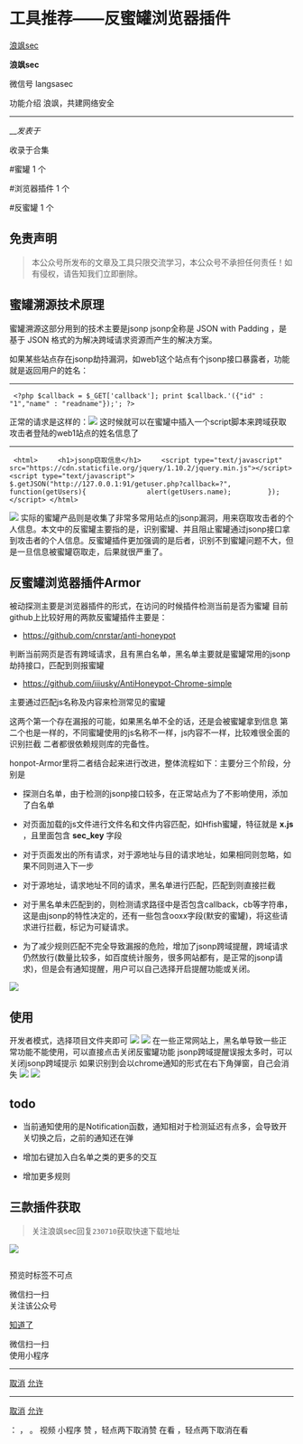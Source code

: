 #  工具推荐——反蜜罐浏览器插件

[ 浪飒sec ](javascript:void\(0\);)

**浪飒sec** ![]()

微信号 langsasec

功能介绍 浪飒，共建网络安全

____

___发表于_

收录于合集

#蜜罐 1 个

#浏览器插件 1 个

#反蜜罐 1 个

## 免责声明

> 本公众号所发布的文章及工具只限交流学习，本公众号不承担任何责任！如有侵权，请告知我们立即删除。

## 蜜罐溯源技术原理

蜜罐溯源这部分用到的技术主要是jsonp jsonp全称是 JSON with Padding ，是基于 JSON
格式的为解决跨域请求资源而产生的解决方案。

如果某些站点存在jsonp劫持漏洞，如web1这个站点有个jsonp接口暴露者，功能就是返回用户的姓名：

  *   *   *   * 

    
    
     <?php $callback = $_GET['callback']; print $callback.'({"id" : "1","name" : "readname"});'; ?>

正常的请求是这样的：![](http://hk-proxy.gitwarp.com/https://raw.githubusercontent.com/tuchuang9/tc1/refs/heads/main/public/20230714175547.png)
这时候就可以在蜜罐中插入一个script脚本来跨域获取攻击者登陆的web1站点的姓名信息了

  *   *   *   *   *   *   *   *   * 

    
    
     <html>     <h1>jsonp窃取信息</h1>     <script type="text/javascript" src="https://cdn.staticfile.org/jquery/1.10.2/jquery.min.js"></script>     <script type="text/javascript">         $.getJSON("http://127.0.0.1:91/getuser.php?callback=?", function(getUsers){               alert(getUsers.name);         });</script> </html>

![](http://hk-proxy.gitwarp.com/https://raw.githubusercontent.com/tuchuang9/tc1/refs/heads/main/public/20230714175548.png)
实际的蜜罐产品则是收集了非常多常用站点的jsonp漏洞，用来窃取攻击者的个人信息。本文中的反蜜罐主要指的是，识别蜜罐、并且阻止蜜罐通过jsonp接口拿到攻击者的个人信息。反蜜罐插件更加强调的是后者，识别不到蜜罐问题不大，但是一旦信息被蜜罐窃取走，后果就很严重了。

## 反蜜罐浏览器插件Armor

被动探测主要是浏览器插件的形式，在访问的时候插件检测当前是否为蜜罐 目前github上比较好用的两款反蜜罐插件主要是：

  * https://github.com/cnrstar/anti-honeypot

判断当前网页是否有跨域请求，且有黑白名单，黑名单主要就是蜜罐常用的jsonp劫持接口，匹配到则报蜜罐

  * https://github.com/iiiusky/AntiHoneypot-Chrome-simple

主要通过匹配js名称及内容来检测常见的蜜罐

这两个第一个存在漏报的可能，如果黑名单不全的话，还是会被蜜罐拿到信息 第二个也是一样的，不同蜜罐使用的js名称不一样，js内容不一样，比较难很全面的识别拦截
二者都很依赖规则库的完备性。

honpot-Armor里将二者结合起来进行改进，整体流程如下：主要分三个阶段，分别是

  * 探测白名单，由于检测的jsonp接口较多，在正常站点为了不影响使用，添加了白名单

  * 对页面加载的js文件进行文件名和文件内容匹配，如Hfish蜜罐，特征就是 **x.js** ，且里面包含 **sec_key** 字段

  * 对于页面发出的所有请求，对于源地址与目的请求地址，如果相同则忽略，如果不同则进入下一步

  * 对于源地址，请求地址不同的请求，黑名单进行匹配，匹配到则直接拦截

  * 对于黑名单未匹配到的，则检测请求路径中是否包含callback，cb等字符串，这是由jsonp的特性决定的，还有一些包含ooxx字段(默安的蜜罐)，将这些请求进行拦截，标记为可疑请求。

  * 为了减少规则匹配不完全导致漏报的危险，增加了jsonp跨域提醒，跨域请求仍然放行(数量比较多，如百度统计服务，很多网站都有，是正常的jsonp请求)，但是会有通知提醒，用户可以自己选择开启提醒功能或关闭。

![](http://hk-proxy.gitwarp.com/https://raw.githubusercontent.com/tuchuang9/tc1/refs/heads/main/public/20230714175549.png)

## 使用

开发者模式，选择项目文件夹即可
![](http://hk-proxy.gitwarp.com/https://raw.githubusercontent.com/tuchuang9/tc1/refs/heads/main/public/20230714175550.png)
![](http://hk-proxy.gitwarp.com/https://raw.githubusercontent.com/tuchuang9/tc1/refs/heads/main/public/20230714175551.png)
在一些正常网站上，黑名单导致一些正常功能不能使用，可以直接点击关闭反蜜罐功能 jsonp跨域提醒误报太多时，可以关闭jsonp跨域提示
如果识别到会以chrome通知的形式在右下角弹窗，自己会消失
![](http://hk-proxy.gitwarp.com/https://raw.githubusercontent.com/tuchuang9/tc1/refs/heads/main/public/20230714175552.png)
![](http://hk-proxy.gitwarp.com/https://raw.githubusercontent.com/tuchuang9/tc1/refs/heads/main/public/20230714175553.png)

## todo

  * 当前通知使用的是Notification函数，通知相对于检测延迟有点多，会导致开关切换之后，之前的通知还在弹

  * 增加右键加入白名单之类的更多的交互

  * 增加更多规则

## 三款插件获取

> 关注浪飒sec回复`230710`获取快速下载地址

![](http://hk-proxy.gitwarp.com/https://raw.githubusercontent.com/tuchuang9/tc1/refs/heads/main/public/20230714175554.png)

![]()

预览时标签不可点

微信扫一扫  
关注该公众号

[知道了](javascript:;)

微信扫一扫  
使用小程序

****

[取消](javascript:void\(0\);) [允许](javascript:void\(0\);)

****

[取消](javascript:void\(0\);) [允许](javascript:void\(0\);)

： ， 。   视频 小程序 赞 ，轻点两下取消赞 在看 ，轻点两下取消在看

